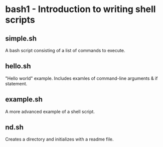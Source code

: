 # bash1 - Introduction to writing shell scripts

## simple.sh

A bash script consisting of a list of commands to execute.

## hello.sh

"Hello world" example.  Includes examles of command-line arguments & if statement.

## example.sh

A more advanced example of a shell script.

## nd.sh

Creates a directory and initializes with a readme file.
